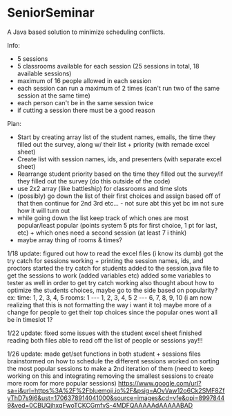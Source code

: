 # SeniorSeminar
A Java based solution to minimize scheduling conflicts.

Info:
- 5 sessions
- 5 classrooms available for each session (25 sessions in total, 18 available sessions)
- maximum of 16 people allowed in each session
- each session can run a maximum of 2 times (can't run two of the same session at the same time)
- each person can't be in the same session twice
- if cutting a session there must be a good reason

Plan:
- Start by creating array list of the student names, emails, the time they filled out the survey, along w/ their list + priority (with remade excel sheet)
- Create list with session names, ids, and presenters (with separate excel sheet)
- Rearrange student priority based on the time they filled out the survey/if they filled out the survey (do this outside of the code)
- use 2x2 array (like battleship) for classrooms and time slots
- (possibly) go down the list of their first choices and assign based off of that then continue for 2nd 3rd etc... - not sure abt this yet bc im not sure how it will turn out
- while going down the list keep track of which ones are most popular/least popular (points system 5 pts for first choice, 1 pt for last, etc) + which ones need a second session (at least 7 i think)
- maybe array thing of rooms & times?

1/18 update:
figured out how to read the excel files (i know its dumb)
got the try catch for sessions working + printing the session names, ids, and proctors
started the try catch for students
added to the session.java file to get the sessions to work (added variables etc)
added some variables to tester as well in order to get try catch working
also thought about how to optimize the students choices, maybe go to the side based on popularity? ex:
time: 1, 2, 3, 4, 5
rooms:
1 --- 1, 2, 3, 4, 5
2 --- 6, 7, 8, 9, 10
(i am now realizing that this is not formatting the way i want it to)
maybe more of a change for people to get their top choices since the popular ones wont all be in timeslot 1?

1/22 update:
fixed some issues with the student excel sheet
finished reading both files
able to read off the list of people or sessions
yay!!!

1/26 update:
made get/set functions in both student + sessions files
brainstormed on how to schedule the different sessions
worked on sorting the most popular sessions to make a 2nd iteration of them (need to keep working on this and integrating removing the smallest sessions to create more room for more popular sessions)
https://www.google.com/url?sa=i&url=https%3A%2F%2Fbluemoji.io%2F&psig=AOvVaw12o6Ck2SMF8ZfyThD7s9j6&ust=1706378914041000&source=images&cd=vfe&opi=89978449&ved=0CBUQjhxqFwoTCKCGmfvS-4MDFQAAAAAdAAAAABAD
